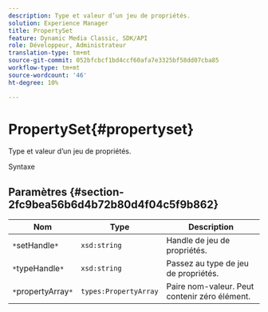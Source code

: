 ```yaml
---
description: Type et valeur d’un jeu de propriétés.
solution: Experience Manager
title: PropertySet
feature: Dynamic Media Classic, SDK/API
role: Développeur, Administrateur
translation-type: tm+mt
source-git-commit: 052bfcbcf1bd4ccf60afa7e3325bf58dd07cba85
workflow-type: tm+mt
source-wordcount: '46'
ht-degree: 10%

---
```



# PropertySet{#propertyset}

Type et valeur d’un jeu de propriétés.

Syntaxe

## Paramètres {#section-2fc9bea56b6d4b72b80d4f04c5f9b862}

| Nom | Type | Description |
|---|---|---|
| `*`setHandle`*` | `xsd:string` | Handle de jeu de propriétés. |
| `*`typeHandle`*` | `xsd:string` | Passez au type de jeu de propriétés. |
| `*`propertyArray`*` | `types:PropertyArray` | Paire nom-valeur. Peut contenir zéro élément. |

